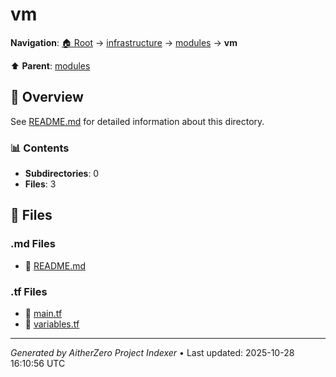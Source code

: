 # vm

**Navigation**: [🏠 Root](../../../index.md) → [infrastructure](../../index.md) → [modules](../index.md) → **vm**

⬆️ **Parent**: [modules](../index.md)

## 📖 Overview

See [README.md](./README.md) for detailed information about this directory.

### 📊 Contents

- **Subdirectories**: 0
- **Files**: 3

## 📄 Files

### .md Files

- 📝 [README.md](./README.md)

### .tf Files

- 📄 [main.tf](./main.tf)
- 📄 [variables.tf](./variables.tf)

---

*Generated by AitherZero Project Indexer* • Last updated: 2025-10-28 16:10:56 UTC

